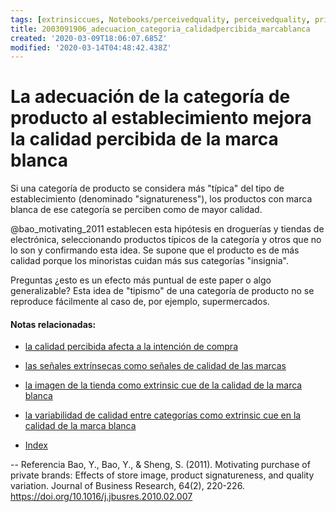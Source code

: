 ```yaml
---
tags: [extrinsiccues, Notebooks/perceivedquality, perceivedquality, privatelabel, productsignatureness]
title: 2003091906_adecuacion_categoria_calidadpercibida_marcablanca
created: '2020-03-09T18:06:07.685Z'
modified: '2020-03-14T04:48:42.438Z'
---
```


# La adecuación de la categoría de producto al establecimiento mejora la calidad percibida de la marca blanca

Si una categoría de producto se considera más "típica" del tipo de establecimiento (denominado "signatureness"), los productos con marca blanca de ese categoría se perciben como de mayor calidad. 

@bao_motivating_2011 establecen esta hipótesis en droguerías y tiendas de electrónica, seleccionando productos típicos de la categoría y otros que no lo son y confirmando esta idea. Se supone que el producto es de más calidad porque los minoristas cuidan más sus categorías "insignia".


Preguntas ¿esto es un efecto más puntual de este paper o algo generalizable? Esta idea de "tipismo" de una categoría de producto no se reproduce fácilmente al caso de, por ejemplo, supermercados. 

#### Notas relacionadas: 

- [la calidad percibida afecta a la intención de compra](2003090859_calidad_percibida_intencion_compra.md)
- [las señales extrínsecas como señales de calidad de las marcas](2003090922_extrinsicues_calidadpercibida_marcablanca.md)
- [la imagen de la tienda como extrinsic cue de la calidad de la marca blanca](2003090942_imagen_tienda_calidadpercibida_marcablanca.md)
- [la variabilidad de calidad entre categorías como extrinsic cue en la calidad de la marca blanca](2003091913_variabilidad_calidad_calidadpercibida_marcablanca.md)


- [Index](_2003101705_index.md)

--
Referencia
Bao, Y., Bao, Y., & Sheng, S. (2011). Motivating purchase of private brands: Effects of store image, product signatureness, and quality variation. Journal of Business Research, 64(2), 220-226. https://doi.org/10.1016/j.jbusres.2010.02.007

